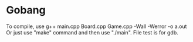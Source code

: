 # Gobang
To compile, use     g++ main.cpp Board.cpp Game.cpp -Wall -Werror -o a.out
Or just use "make" command and then use "./main".
File test is for gdb.

